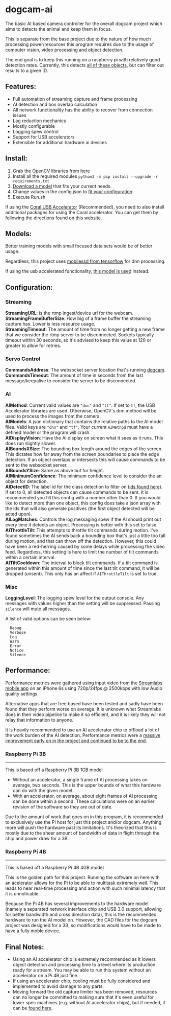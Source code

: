 # dogcam-ai
The basic AI based camera controller for the overall dogcam project which aims to detects the animal and keep them in focus.

This is separate from the base project due to the nature of how much processing power/resources this program requires due to the usage of computer vision, video processing and object detection.

The end goal is to keep this running on a raspberry pi with relatively good detection rates. Currently, this detects [all of these objects](https://github.com/tensorflow/models/blob/master/research/object_detection/data/mscoco_label_map.pbtxt), but can filter out results to a given ID.

## Features:
* Full automation of streaming capture and frame processing
* AI detection and box overlap calculation
* All network functionality has the ability to recover from connection issues
* Lag reduction mechanics
* Mostly configurable
* Logging spew control
* Support for USB accelerators
* Extensible for additional hardware ai devices

## Install:
1. Grab the OpenCV libraries [from here](https://github.com/dlime/Faster_OpenCV_4_Raspberry_Pi)
2. Install all the required modules `python3 -m pip install --upgrade -r requirements.txt`
3. [Download a model](#models) that fits your current needs.
4. Change values in the config.json to [fit your configuration](#configuration)
5. Execute Run.sh

If using the [Coral USB Accelerator](https://coral.ai/products/accelerator/) (Recommended), you need to also install additional packages for using the Coral accelerator. You can get them by following the directions found [on this website](https://coral.ai/docs/accelerator/get-started/#on-linux).

## Models:
Better training models with small focused data sets would be of better usage. 

Regardless, this project uses [mobilessd from tensorflow](https://github.com/opencv/opencv/wiki/TensorFlow-Object-Detection-API) for dnn processing. 

If using the usb accelerated functionality, [this model is used](https://dl.google.com/coral/canned_models/mobilenet_ssd_v2_coco_quant_postprocess_edgetpu.tflite) instead.

## Configuration:

### Streaming
**StreamingURL**: is the rtmp ingest/device uri for the webcam.  
**StreamingFrameBufferSize**: How big of a frame buffer the streaming capture has. Lower is less resource usage.  
**StreamingTimeout**: The amount of time from no longer getting a new frame that we consider the rtmp server to be disconnected. Sockets typically timeout within 30 seconds, so it's advised to keep this value at 120 or greater to allow for retries.  

### Servo Control
**CommandsAddress**: The websocket server location that's running [dogcam](https://github.com/roguedarkjedi/dogcam).  
**CommandsTimeout**: The amount of time in seconds from the last message/keepalive to consider the server to be disconnected.  

### AI
**AIMethod**: Current valid values are `"dnn"` and `"tf"`. If set to `tf`, the USB Accelerator libraries are used. Otherwise, OpenCV's dnn method will be used to process the images from the camera.  
**AIModels**: A json dictionary that contains the relative paths to the AI model files. Valid keys are `"dnn"` and `"tf"`. Your current `AIMethod` must have a defined model or the program will crash.  
**AIDisplayVision**: Have the AI display on screen what it sees as it runs. This does run slightly slower.  
**AIBoundsXSize**: The bounding box length around the edges of the screen. This dictates how far away from the screen boundaries to place the edge detection. If an object overlaps or intersects this will cause commands to be sent to the websocket server.  
**AIBoundsYSize**: Same as above but for height.  
**AIMinimumConfidence**: The minimum confidence level to consider the an object for detection.  
**AIDetectID**: The label id for the class detection to filter on ([ids found here](https://github.com/tensorflow/models/blob/master/research/object_detection/data/mscoco_label_map.pbtxt)). If set to 0, all detected objects can cause commands to be sent. It is recommended you fill this config with a number other than 0. If you would like to detect more than one object, this config does take a json array with the ids that will also generate positives (the first object detected will be acted upon).  
**AILogMatches**: Controls the log messaging spew if the AI should print out every time it detects an object. Processing is better with this set to false.  
**AIThrottleTilt**: This attempts to throttle tilt commands during motion. I've found sometimes the AI sends back a bounding box that's just a little too tall during motion, and that can throw off the detection. However, this could have been a red-herring caused by some delays while processing the video feed. Regardless, this setting is here to limit the number of tilt commands within a certain interval.  
**AITiltCooldown**: The interval to block tilt commands. If a tilt command is generated within this amount of time since the last tilt command, it will be dropped (unsent). This only has an affect if `AIThrottleTilt` is set to true.  

### Misc
**LoggingLevel**: The logging spew level for the output console. Any messages with values higher than the setting will be suppressed. Passing `silence` will mute all messages.  

A list of valid options can be seen below:  
```
  Debug
  Verbose
  Log
  Warn
  Error
  Notice
  Silence
```

## Performance:
Performance metrics were gathered using input video from the [Streamlabs mobile app](https://streamlabs.com/mobile-app) on an iPhone 6s using 720p/24fps @ 2500kbps with low Audio quality settings.  

Alternative apps that are free based have been tested and sadly have been found that they perform worse on average. It is unknown what Streamlabs does in their video pipeline to make it so efficient, and it is likely they will not relay that information to anyone.  

It is heavily recommended to use an AI accelerator chip to offload a lot of the work burden of the AI detection. Performance metrics were a [massive improvement early on in the project and continued to be to the end](https://github.com/roguedarkjedi/dogcam-ai/issues/15).

### Raspberry Pi 3B
---------------------
This is based off a Raspberry Pi 3B 1GB model  

* Without an accelerator, a single frame of AI processing takes on average, two seconds. This is the upper bounds of what this hardware can do with the given model.  
* With an accelerator, on average, about eight frames of AI processing can be done within a second. These calculations were on an earlier revision of the software so they are out of date.  

Due to the amount of work that goes on in this program, it is recommended to exclusively use the Pi host for just this project and/or dogcam. Anything more will push the hardware past its limitations. It's theorized that this is mostly due to the sheer amount of bandwidth of data in flight through the chip and power draw for a 3B.  

### Raspberry Pi 4B
---------------------
This is based off a Raspberry Pi 4B 4GB model  

This is the golden path for this project. Running the software on here with an acelerator allows for the Pi to be able to multitask extremely well. This leads to near real-time processing and action with such minimal latency that it is unnoticable.  

Because the Pi 4B has several improvements to the hardware model (namely a separated network interface chip and USB 3.0 support, allowing for better bandwidth and cross direction data), this is the recommended hardware to run the AI model on. However, the CAD files for the dogcam project was designed for a 3B, so modifications would have to be made to have a fully moble device.  

## Final Notes:
* Using an AI accelerator chip is extremely recommended as it lowers object detection and processing time to a level where its production ready for a stream. You may be able to run this system without an accelerator on a Pi 4B just fine.
* If using an accelerator chip, cooling must be fully considered and implemented to avoid damage to any parts.
* Moving forward the old capture limiter has been removed, resources can no longer be committed to making sure that it's even useful for lower spec machines (e.g. without AI accelerator chips), but if needed, it can be [found here](https://github.com/roguedarkjedi/dogcam-ai/tree/noaccel).

